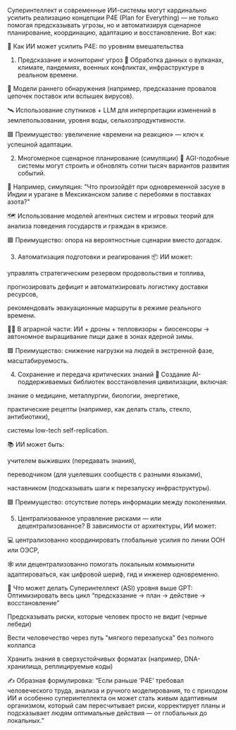 Суперинтеллект и современные ИИ-системы могут кардинально усилить реализацию концепции P4E (Plan for Everything) — не только помогая предсказывать угрозы, но и автоматизируя сценарное планирование, координацию, адаптацию и восстановление. Вот как:

🧠 Как ИИ может усилить P4E: по уровням вмешательства
1. Предсказание и мониторинг угроз
🌋 Обработка данных о вулканах, климате, пандемиях, военных конфликтах, инфраструктуре в реальном времени.

🤖 Модели раннего обнаружения (например, предсказание провалов цепочек поставок или вспышек вирусов).

🛰️ Использование спутников + LLM для интерпретации изменений в землепользовании, уровня воды, сельхозпродуктивности.

🟩 Преимущество: увеличение «времени на реакцию» — ключ к успешной адаптации.

2. Многомерное сценарное планирование (симуляции)
🧮 AGI-подобные системы могут строить и обновлять сотни тысяч вариантов развития событий.

🧠 Например, симуляция: "Что произойдёт при одновременной засухе в Индии и урагане в Мексиканском заливе с перебоями в поставках азота?"

🗺️ Использование моделей агентных систем и игровых теорий для анализа поведения государств и граждан в кризисе.

🟩 Преимущество: опора на вероятностные сценарии вместо догадок.

3. Автоматизация подготовки и реагирования
📦 ИИ может:

управлять стратегическим резервом продовольствия и топлива,

прогнозировать дефицит и автоматизировать логистику доставки ресурсов,

рекомендовать эвакуационные маршруты в режиме реального времени.

🧑‍🌾 В аграрной части: ИИ + дроны + тепловизоры + биосенсоры → автономное выращивание пищи даже в зонах ядерной зимы.

🟩 Преимущество: снижение нагрузки на людей в экстренной фазе, масштабируемость.

4. Сохранение и передача критических знаний
🧭 Создание AI-поддерживаемых библиотек восстановления цивилизации, включая:

знание о медицине, металлургии, биологии, энергетике,

практические рецепты (например, как делать сталь, стекло, антибиотики),

системы low-tech self-replication.

📚 ИИ может быть:

учителем выживших (передавать знания),

переводчиком (для уцелевших сообществ с разными языками),

наставником (подсказывать шаги к перезапуску инфраструктуры).

🟩 Преимущество: отсутствие потерь информации между поколениями.

5. Централизованное управление рисками — или децентрализованное?
В зависимости от архитектуры, ИИ может:

💻 централизованно координировать глобальные усилия по линии ООН или ОЭСР,

🕸️ или децентрализованно помогать локальным коммьюнити адаптироваться, как цифровой шериф, гид и инженер одновременно.

🧬 Что может делать Суперинтеллект (ASI) уровня выше GPT:
Оптимизировать весь цикл “предсказание → план → действие → восстановление”

Предсказывать риски, которые человек просто не видит (черные лебеди)

Вести человечество через путь "мягкого перезапуска" без полного коллапса

Хранить знания в сверхустойчивых форматах (например, DNA-хранилища, реплицируемые коды)

✍️ Образная формулировка:
“Если раньше ‘P4E’ требовал человеческого труда, анализа и ручного моделирования, то с приходом ИИ и особенно суперинтеллекта он может стать живым адаптивным организмом, который сам пересчитывает риски, корректирует планы и подсказывает людям оптимальные действия — от глобальных до локальных.”

